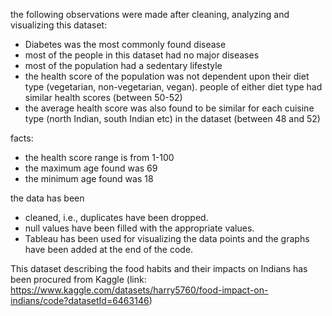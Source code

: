 the following observations were made after cleaning, analyzing and visualizing this dataset:
- Diabetes was the most commonly found disease
- most of the people in this dataset had no major diseases
- most of the population had a sedentary lifestyle
- the health score of the population was not dependent upon their diet type (vegetarian, non-vegetarian, vegan). people of either diet type had similar health scores (between 50-52)
- the average health score was also found to be similar for each cuisine type (north Indian, south Indian etc) in the dataset (between 48 and 52)

facts:
- the health score range is from 1-100
- the maximum age found was 69
- the minimum age found was 18

the data has been 
- cleaned, i.e., duplicates have been dropped.
- null values have been filled with the appropriate values.
- Tableau has been used for visualizing the data points and the graphs have been added at the end of the code.

This dataset describing the food habits and their impacts on Indians has been procured from Kaggle 
(link: https://www.kaggle.com/datasets/harry5760/food-impact-on-indians/code?datasetId=6463146)
